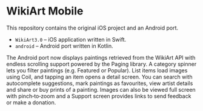 # WikiArt Mobile

This repository contains the original iOS project and an Android port.

* `WikiArt3.0` – iOS application written in Swift.
* `android` – Android port written in Kotlin.

The Android port now displays paintings retrieved from the WikiArt API with
endless scrolling support powered by the Paging library. A category spinner
lets you filter paintings (e.g. Featured or Popular). List items load images
using Coil, and tapping an item opens a detail screen. You can search with
autocomplete suggestions, mark paintings as favourites, view artist details and
share or buy prints of a painting. Images can also be viewed full screen with
pinch‑to‑zoom and a Support screen provides links to send feedback or make a
donation.
